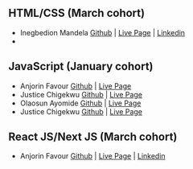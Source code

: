 ## HTML/CSS (March cohort)

* Inegbedion Mandela [Github](https://github.com/Mandela-Inegbedion) | [Live Page](https://mandela-inegbedion.github.io/my-portfolio/) | [Linkedin](https://www.linkedin.com/in/mandela-inegbedion-39092426b)
* 

## JavaScript (January cohort)

* Anjorin Favour [Github](https://github.com/anjorin001)  | [Live Page](https://anjorin001.github.io/TODO-LIST)
* Justice Chigekwu [Github](https://github.com/cj63s)  | [Live Page](https://cj63s.github.io/quiz/)
* Olaosun Ayomide [Github](https://github.com/akoko3) | [Live Page](https://github.com/akoko3/travel-guide.git)
* Justice Chigekwu [Github](https://github.com/cj63s)  | [Live Page](https://auzytricks.github.io/coolcalculator/)

## React JS/Next JS (March cohort)
* Anjorin Favour [Github](https://github.com/anjorin001)  | [Live Page](https://anjorin001.github.io/react-e-commerce/) | [Linkedin](http://www.linkedin.com/in/anjorin-favour-195548346)


  
